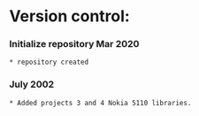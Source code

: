 # Version control:

### Initialize repository Mar 2020
    * repository created

### July 2002
	* Added projects 3 and 4 Nokia 5110 libraries.
	

